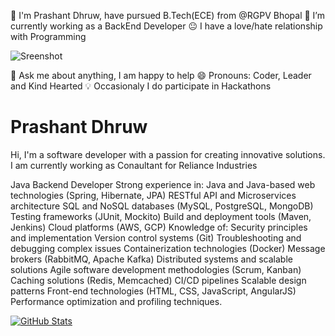  🏫 I'm Prashant Dhruw, have pursued B.Tech(ECE) from @RGPV Bhopal
🔭 I’m currently working as a BackEnd Developer
😐 I have a love/hate relationship with Programming

![Sreenshot](https://user-images.githubusercontent.com/38435661/175811577-72bb3654-5cdc-44b0-a970-a8cef53a8bd2.jpg)

💬 Ask me about anything, I am happy to help
😄 Pronouns: Coder, Leader and Kind Hearted
💡 Occasionaly I do participate in Hackathons

# Prashant Dhruw

Hi, I'm a software developer with a passion for creating innovative solutions. I am currently working as Conaultant for Reliance Industries

Java Backend Developer
Strong experience in:
Java and Java-based web technologies (Spring, Hibernate, JPA)
RESTful API and Microservices architecture
SQL and NoSQL databases (MySQL, PostgreSQL, MongoDB)
Testing frameworks (JUnit, Mockito)
Build and deployment tools (Maven, Jenkins)
Cloud platforms (AWS, GCP)
Knowledge of:
Security principles and implementation
Version control systems (Git)
Troubleshooting and debugging complex issues
Containerization technologies (Docker)
Message brokers (RabbitMQ, Apache Kafka)
Distributed systems and scalable solutions
Agile software development methodologies (Scrum, Kanban)
Caching solutions (Redis, Memcached)
CI/CD pipelines
Scalable design patterns
Front-end technologies (HTML, CSS, JavaScript, AngularJS)
Performance optimization and profiling techniques.


[![GitHub Stats](https://github-readme-stats.vercel.app/api?username=prashantdhruw&show_icons=true&theme=default)](https://github.com/prashantdhruw)



